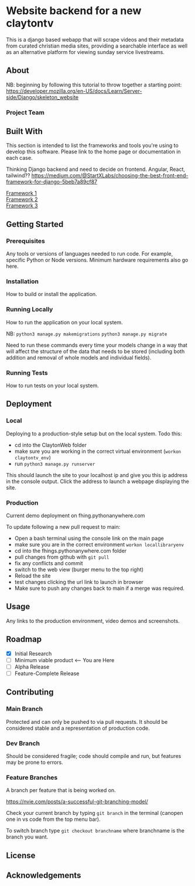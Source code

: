 # Website backend for a new claytontv

This is a django based webapp that will scrape videos and their metadata from curated christian media sites, providing a searchable interface as well as an alternative platform for viewing sunday service livestreams.

## About

NB: beginning by following this tutorial to throw together a starting point:
https://developer.mozilla.org/en-US/docs/Learn/Server-side/Django/skeleton_website



### Project Team


## Built With

This section is intended to list the frameworks and tools you're using to develop this software. Please link to the home page or documentation in each case.

Thinking Django backend and need to decide on frontend. Angular, React, tailwind?? https://medium.com/@StartXLabs/choosing-the-best-front-end-framework-for-django-5beb7a89cf87 

[Framework 1](https://something.com)  
[Framework 2](https://something.com)  
[Framework 3](https://something.com)  

## Getting Started

### Prerequisites

Any tools or versions of languages needed to run code. For example, specific Python or Node versions. Minimum hardware requirements also go here.

### Installation

How to build or install the application.

### Running Locally

How to run the application on your local system.

NB:
`python3 manage.py makemigrations`
`python3 manage.py migrate`

Need to run these commands every time your models change in a way that will affect the structure of the data that needs to be stored (including both addition and removal of whole models and individual fields).


### Running Tests

How to run tests on your local system.

## Deployment

### Local

Deploying to a production-style setup but on the local system. 
Todo this:
- cd into the ClaytonWeb folder
- make sure you are working in the correct virtual environment (`workon claytontv_env`)
- run `python3 manage.py runserver`

This should launch the site to your localhost ip and give you this ip address in the console output. Click the address to launch a webpage displaying the site.

### Production

Current demo deployment on fhing.pythonanywhere.com

To update following a new pull request to main:
- Open a bash terminal using the console link on the main page
- make sure you are in the correct environment `workon locallibraryenv`
- cd into the fhings.pythonanywhere.com folder
- pull changes from github with `git pull`
- fix any conflicts and commit
- switch to the web view (burger menu to the top right)
- Reload the site
- test changes clicking the url link to launch in browser
- Make sure to push any changes back to main if a merge was required.


## Usage

Any links to the production environment, video demos and screenshots.

## Roadmap

- [x] Initial Research  
- [ ] Minimum viable product <-- You are Here  
- [ ] Alpha Release  
- [ ] Feature-Complete Release  

## Contributing

### Main Branch
Protected and can only be pushed to via pull requests. It should be considered stable and a representation of production code.

### Dev Branch
Should be considered fragile; code should compile and run, but features may be prone to errors.

### Feature Branches
A branch per feature that is being worked on.

https://nvie.com/posts/a-successful-git-branching-model/

Check your current branch by typing `git branch` in the terminal (canopen one in vs code from the top menu bar).

To switch branch type `git checkout branchname` where branchname is the branch you want.

## License


## Acknowledgements

